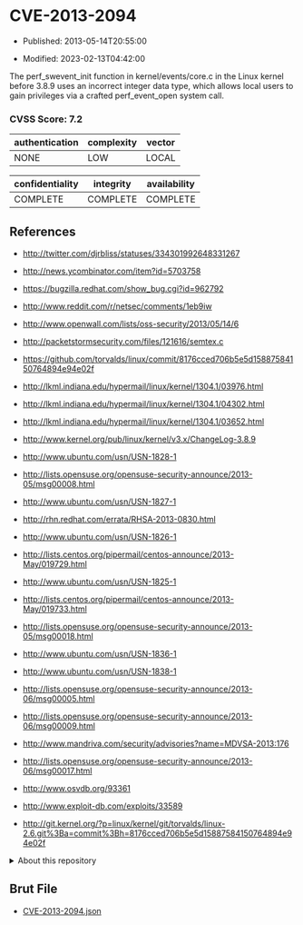 # CVE-2013-2094

- Published: 2013-05-14T20:55:00

- Modified: 2023-02-13T04:42:00

The perf_swevent_init function in kernel/events/core.c in the Linux kernel before 3.8.9 uses an incorrect integer data type, which allows local users to gain privileges via a crafted perf_event_open system call.

### CVSS Score: **7.2**

| authentication | complexity | vector |
| --- | --- | --- |
| NONE | LOW | LOCAL |

| confidentiality | integrity | availability |
| --- | --- | --- |
| COMPLETE | COMPLETE | COMPLETE |

## References

* http://twitter.com/djrbliss/statuses/334301992648331267

* http://news.ycombinator.com/item?id=5703758

* https://bugzilla.redhat.com/show_bug.cgi?id=962792

* http://www.reddit.com/r/netsec/comments/1eb9iw

* http://www.openwall.com/lists/oss-security/2013/05/14/6

* http://packetstormsecurity.com/files/121616/semtex.c

* https://github.com/torvalds/linux/commit/8176cced706b5e5d15887584150764894e94e02f

* http://lkml.indiana.edu/hypermail/linux/kernel/1304.1/03976.html

* http://lkml.indiana.edu/hypermail/linux/kernel/1304.1/04302.html

* http://lkml.indiana.edu/hypermail/linux/kernel/1304.1/03652.html

* http://www.kernel.org/pub/linux/kernel/v3.x/ChangeLog-3.8.9

* http://www.ubuntu.com/usn/USN-1828-1

* http://lists.opensuse.org/opensuse-security-announce/2013-05/msg00008.html

* http://www.ubuntu.com/usn/USN-1827-1

* http://rhn.redhat.com/errata/RHSA-2013-0830.html

* http://www.ubuntu.com/usn/USN-1826-1

* http://lists.centos.org/pipermail/centos-announce/2013-May/019729.html

* http://www.ubuntu.com/usn/USN-1825-1

* http://lists.centos.org/pipermail/centos-announce/2013-May/019733.html

* http://lists.opensuse.org/opensuse-security-announce/2013-05/msg00018.html

* http://www.ubuntu.com/usn/USN-1836-1

* http://www.ubuntu.com/usn/USN-1838-1

* http://lists.opensuse.org/opensuse-security-announce/2013-06/msg00005.html

* http://lists.opensuse.org/opensuse-security-announce/2013-06/msg00009.html

* http://www.mandriva.com/security/advisories?name=MDVSA-2013:176

* http://lists.opensuse.org/opensuse-security-announce/2013-06/msg00017.html

* http://www.osvdb.org/93361

* http://www.exploit-db.com/exploits/33589

* http://git.kernel.org/?p=linux/kernel/git/torvalds/linux-2.6.git%3Ba=commit%3Bh=8176cced706b5e5d15887584150764894e94e02f

<details>
<summary>About this repository</summary> 

  This repository is part of the project [Live Hack CVE](https://github.com/Live-Hack-CVE). Main website can be found [www.live-hack.org](https://www.live-hack.org) 
  
  Made by [Sn0wAlice](https://github.com/Sn0wAlice) for the people that care about security and need to have a feed of the latest CVEs. Hope you enjoy it, don't forget to star the repo and follow me on [Twitter](https://twitter.com/Sn0wAlice) and [Github](https://github.com/Sn0wAlice). And that is my [personnal website](https://www.alice-snow.me/)

  - [Home Page](https://github.com/Live-Hack-CVE)
  - [Framework](https://github.com/Live-Hack-CVE/cve-framework)
  - [CVE database](https://github.com/Live-Hack-CVE/full_database)
  - [Changelog](https://github.com/Live-Hack-CVE/Changelog)
</details>

## Brut File

* [CVE-2013-2094.json](https://raw.githubusercontent.com/Live-Hack-CVE/full_database/main/cves/2013/CVE-2013-2094.json)

